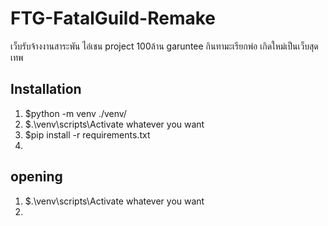 # FTG-FatalGuild-Remake
เว็บรับจ้างงานสาระพัน ไอ่เชน project 100ล้าน garuntee กินทามะเรียกพ่อ เกิดใหม่เป็นเว็บสุดเทพ

## Installation

1. $python -m venv ./venv/
2. $.\venv\scripts\Activate whatever you want
3. $pip install -r requirements.txt
4. 

## opening
1. $.\venv\scripts\Activate whatever you want
2. 
